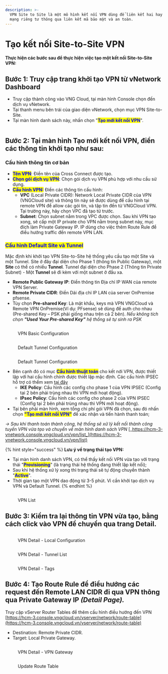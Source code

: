 ```yaml
---
description: >-
  VPN Site to Site là một mô hình kết nối VPN dùng để liên kết hai hay nhiều
  mạng riêng tư thông qua liên kết mã bảo mật và an toàn.
---
```


# Tạo kết nối Site-to-Site VPN

**Thực hiện các bước sau để thực hiện việc tạo một kết nối Site-to-Site VPN:**

## **Bước 1:**  Truy cập trang khởi tạo VPN từ vNetwork Dashboard

* Truy cập thành công vào VNG Cloud, tại màn hình Console chọn đến dịch vụ vNetwork.
* Tại thanh menu bên trái của giao diện vNetwork, chọn mục VPN Site-to-Site.
* Tại màn hình danh sách này, nhấn chọn "<mark style="color:blue;">**Tạo mới kết nối VPN**</mark>".

<figure><img src="../../../.gitbook/assets/1 (2).png" alt=""><figcaption></figcaption></figure>

## **Bước 2:** Tại màn hình Tạo mới kết nối VPN, điền các thông tin khởi tạo như sau:

### Cấu hình thông tin cơ bản

* <mark style="color:blue;">**Tên VPN**</mark>: Điền tên của Cross Connect được tạo.
* <mark style="color:blue;">**Chọn gói dịch vụ VPN**</mark>: Chọn gói dịch vụ VPN phù hợp với nhu cầu sử dụng.
* <mark style="color:blue;">**Cấu hình VPN:**</mark> Điền các thông tin cấu hình:
  * **VPC** (Local Private CIDR): Network Local Private CIDR của VPN (VNGCloud site) và thông tin này sẽ được dùng để cấu hình tại remote VPN để allow các gói tin, và tập tin đến từ VNGCloud VPN. Tại trường này, hãy chọn VPC đã tạo từ trước.
  * **Subnet**: Chọn subnet nằm trong VPC được chọn. Sau khi VPN tạo xong, sẽ cấp một IP private cho VPN nằm trong subnet này, mục đích làm Private Gateway IP. IP dùng cho việc thêm Route Rule để điều hướng traffic đến remote VPN LAN.

### <mark style="color:blue;">**Cấu hình Default Site và Tunnel**</mark>

Mặc định khi khởi tạo VPN Site-to-Site hệ thống yêu cầu tạo một Site và một Tunnel. Site ở đây đại diện cho Phase 1 (thông tin Public Gateway), một **Site** có thể có nhiều **Tunnel**. Tunnel đại diện cho Phase 2 (Thông tin Private Subnet) - Một **Tunnel** sẽ đi kèm với một subnet ở đầu xa.&#x20;

* **Remote Public Gateway IP**: Điền thông tin Địa chỉ IP WAN của remote VPN Server.
* **Remote Private CIDR**:  Điền Dải địa chỉ IP LAN của server OnPremise pfsense.
* Tùy chọn **Pre-shared Key**: Là mật khẩu, keys mà VPN VNGCloud và Remote VPN OnPremise(Ví dụ: PFsense) sẽ dùng để auth cho nhau (Pre-shared Key – PSK phải giống nhau trên cả 2 bên). _Nếu không tích chọn_  _**"Used Your Pre-shared Key"** hệ thống sẽ tự sinh ra PSK_

<figure><img src="../../../.gitbook/assets/image (13) (1) (1) (1) (1) (1).png" alt=""><figcaption><p>VPN Basic Configuration</p></figcaption></figure>

<figure><img src="../../../.gitbook/assets/image (963).png" alt=""><figcaption><p>Default Tunnel Configuration</p></figcaption></figure>

<figure><img src="../../../.gitbook/assets/image (964).png" alt=""><figcaption><p>Default Tunnel Configuration</p></figcaption></figure>

* Bên cạnh đó có mục <mark style="color:blue;">**Cấu hình thuật toán**</mark> cho kết nới VPN, được thiết lập với hai cấu hình chính được thiết lập mặc định. Các cấu hình IPSEC hỗ trợ có thểm xem [tại đây](cac-cau-hinh-ho-tro.md)
  * &#x20;**IKE Policy**: Cấu hình các config cho phase 1 của VPN IPSEC (Config tại 2 bên phải trùng nhau thì VPN mới hoạt động).
  * **IPsec Policy**: Cấu hình các config cho phase 2 của VPN IPSEC (Config tại 2 bên phải trùng nhau thì VPN mới hoạt động).
* Tại bên phải màn hình, xem tổng chi phí gói VPN đã chọn, sau đó nhấn chọn <mark style="color:blue;">**"Tạo mới kết nối VPN"**</mark> đề xác nhận và tiến hành thanh toán;



_-> Sau khi thanh toán thành công, hệ thống sẽ xử lý kết nối thành công tuyến VPN vừa tạo và chuyển về màn hình danh sách VPN_ [_https://hcm-3-vnetwork.console.vngcloud.vn/vpn/list_](https://hcm-3-vnetwork.console.vngcloud.vn/vpn/list)

{% hint style="success" %}
**Lưu ý về trạng thái tạo VPN:**

* Tại màn hình danh sách VPN, có thể thấy kết nối VPN vừa tạo với trạng thái "<mark style="color:blue;">**Provisioning**</mark>" (là trạng thái hệ thống đang thiết lập kết nối);
* Sau khi hệ thống xử lý xong thì trạng thái sẽ tự động chuyển thành "<mark style="color:blue;">**Active**</mark>".
* Thời gian tạo một VPN dao động từ 3-5 phút. Vì cần khởi tạo dịch vụ VPN và Default Tunnel.
{% endhint %}

<figure><img src="../../../.gitbook/assets/image (965).png" alt=""><figcaption><p>VPN List</p></figcaption></figure>

## **Bước 3:** Kiểm tra lại thông tin VPN vừa tạo, bằng cách click vào VPN để chuyển qua trang Detail.

<figure><img src="../../../.gitbook/assets/image (14) (1) (1) (1) (1).png" alt=""><figcaption><p>VPN Detail - Local Configuration</p></figcaption></figure>

<figure><img src="../../../.gitbook/assets/image (966).png" alt=""><figcaption><p>VPN Detail - Tunnel List</p></figcaption></figure>

<figure><img src="../../../.gitbook/assets/image (16) (1) (1) (1) (1).png" alt=""><figcaption><p>VPN Detail - Tags</p></figcaption></figure>

## **Bước 4:** Tạo Route Rule để điều hướng các request đến Remote LAN CIDR đi qua VPN thông qua **Private Gateway IP** _(Detail Page)._

Truy cập vServer Router Tables để  thêm cấu hình điều hướng đến VPN [https://hcm-3.console.vngcloud.vn/vserver/network/route-table](https://hcm-3.console.vngcloud.vn/vserver/network/route-table)

* Destination: Remote Private CIDR.
* Target: Local Private Gateway.

<figure><img src="../../../.gitbook/assets/image (17) (1) (1) (1).png" alt=""><figcaption><p>VPN Detail - VPN Gateway</p></figcaption></figure>

<figure><img src="../../../.gitbook/assets/image (3) (5).png" alt=""><figcaption><p>Update Route Table</p></figcaption></figure>

